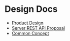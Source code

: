# Design Docs

* [Product Design](design-docs/product-design.md)
* [Server REST API Proposal](design-docs/server-rest-api-proposal.md)
* [Common Concept](design-docs/common-concept.md)
